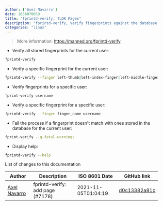 ```yaml
---
author: ['Axel Navarro']
date: 1636070659
title: "fprintd-verify, TLDR Pages"
description: "fprintd-verify, Verify fingerprints against the database."
categories: "linux"
---
```

> More information: <https://manned.org/fprintd-verify>.

- Verify all stored fingerprints for the current user:

```bash
fprintd-verify
```

- Verify a specific fingerprint for the current user:

```bash
fprintd-verify --finger left-thumb|left-index-finger|left-middle-finger|left-ring-finger|left-little-finger|right-thumb|right-index-finger|right-middle-finger|right-ring-finger|right-little-finger
```

- Verify fingerprints for a specific user:

```bash
fprint-verify username
```

- Verify a specific fingerprint for a specific user:

```bash
fprintd-verify --finger finger_name username
```

- Fail the process if a fingerprint doesn't match with ones stored in the database for the current user:

```bash
fprint-verify --g-fatal-warnings
```

- Display help:

```bash
fprintd-verify --help
```
List of changes to this documentation


Author | Description | ISO 8601 Date | GitHub link
------|-----|-----|-----
[Axel Navarro](mailto:navarroaxel@gmail.com) | fprintd-verify: add page (#7178) | 2021-11-05T01:04:19 | [d0c13382a81b](https://github.com/tldr-pages/tldr/commit/d0c13382a81b517ccb6dd766176081c39ef302dd)

